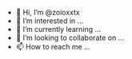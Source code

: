 - 👋 Hi, I’m @zoioxxtx
- 👀 I’m interested in ...
- 🌱 I’m currently learning ...
- 💞️ I’m looking to collaborate on ...
- 📫 How to reach me ...

<!---
zoioxxtx/zoioxxtx is a ✨ special ✨ repository because its `README.md` (this file) appears on your GitHub profile.
You can click the Preview link to take a look at your changes.
--->
